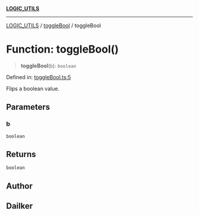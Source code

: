 [**LOGIC_UTILS**](../../README.md)

***

[LOGIC_UTILS](../../README.md) / [toggleBool](../README.md) / toggleBool

# Function: toggleBool()

> **toggleBool**(`b`): `boolean`

Defined in: [toggleBool.ts:5](https://github.com/dailker/everyutil-js/blob/b3e269da55b7d96c15eb37e98c5c4f6b94f05f6f/src/logic/toggleBool.ts#L5)

Flips a boolean value.

## Parameters

### b

`boolean`

## Returns

`boolean`

## Author

## Dailker
